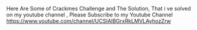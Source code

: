 Here Are Some of Crackmes Challenge and The Solution, That i ve solved on my youtube channel , Please Subscribe to my Youtube Channel https://www.youtube.com/channel/UCSIAlBGrxRkLMVLAyhozZrw
